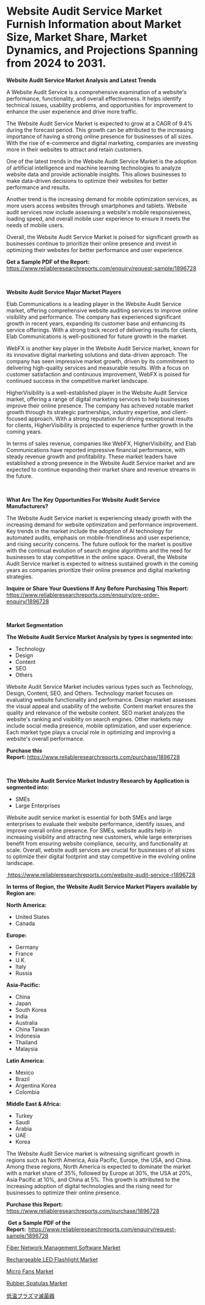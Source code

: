 <p><h1>Website Audit Service Market Furnish Information about Market Size, Market Share, Market Dynamics, and Projections Spanning from 2024 to 2031.</h1></p><p><strong>Website Audit Service Market Analysis and Latest Trends</strong></p>
<p><p>A Website Audit Service is a comprehensive examination of a website's performance, functionality, and overall effectiveness. It helps identify technical issues, usability problems, and opportunities for improvement to enhance the user experience and drive more traffic.</p><p>The Website Audit Service Market is expected to grow at a CAGR of 9.4% during the forecast period. This growth can be attributed to the increasing importance of having a strong online presence for businesses of all sizes. With the rise of e-commerce and digital marketing, companies are investing more in their websites to attract and retain customers.</p><p>One of the latest trends in the Website Audit Service Market is the adoption of artificial intelligence and machine learning technologies to analyze website data and provide actionable insights. This allows businesses to make data-driven decisions to optimize their websites for better performance and results.</p><p>Another trend is the increasing demand for mobile optimization services, as more users access websites through smartphones and tablets. Website audit services now include assessing a website's mobile responsiveness, loading speed, and overall mobile user experience to ensure it meets the needs of mobile users.</p><p>Overall, the Website Audit Service Market is poised for significant growth as businesses continue to prioritize their online presence and invest in optimizing their websites for better performance and user experience.</p></p>
<p><strong>Get a Sample PDF of the Report:&nbsp;</strong> <a href="https://www.reliableresearchreports.com/enquiry/request-sample/1896728">https://www.reliableresearchreports.com/enquiry/request-sample/1896728</a></p>
<p>&nbsp;</p>
<p><strong>Website Audit Service Major Market Players</strong></p>
<p><p>Elab Communications is a leading player in the Website Audit Service market, offering comprehensive website auditing services to improve online visibility and performance. The company has experienced significant growth in recent years, expanding its customer base and enhancing its service offerings. With a strong track record of delivering results for clients, Elab Communications is well-positioned for future growth in the market.</p><p>WebFX is another key player in the Website Audit Service market, known for its innovative digital marketing solutions and data-driven approach. The company has seen impressive market growth, driven by its commitment to delivering high-quality services and measurable results. With a focus on customer satisfaction and continuous improvement, WebFX is poised for continued success in the competitive market landscape.</p><p>HigherVisibility is a well-established player in the Website Audit Service market, offering a range of digital marketing services to help businesses improve their online presence. The company has achieved notable market growth through its strategic partnerships, industry expertise, and client-focused approach. With a strong reputation for driving exceptional results for clients, HigherVisibility is projected to experience further growth in the coming years.</p><p>In terms of sales revenue, companies like WebFX, HigherVisibility, and Elab Communications have reported impressive financial performance, with steady revenue growth and profitability. These market leaders have established a strong presence in the Website Audit Service market and are expected to continue expanding their market share and revenue streams in the future.</p></p>
<p>&nbsp;</p>
<p><strong>What Are The Key Opportunities For Website Audit Service Manufacturers?</strong></p>
<p><p>The Website Audit Service market is experiencing steady growth with the increasing demand for website optimization and performance improvement. Key trends in the market include the adoption of AI technology for automated audits, emphasis on mobile-friendliness and user experience, and rising security concerns. The future outlook for the market is positive with the continual evolution of search engine algorithms and the need for businesses to stay competitive in the online space. Overall, the Website Audit Service market is expected to witness sustained growth in the coming years as companies prioritize their online presence and digital marketing strategies.</p></p>
<p><strong>Inquire or Share Your Questions If Any Before Purchasing This Report:</strong> <a href="https://www.reliableresearchreports.com/enquiry/pre-order-enquiry/1896728">https://www.reliableresearchreports.com/enquiry/pre-order-enquiry/1896728</a></p>
<p>&nbsp;</p>
<p><strong>Market Segmentation</strong></p>
<p><strong>The Website Audit Service Market Analysis by types is segmented into:</strong></p>
<p><ul><li>Technology</li><li>Design</li><li>Content</li><li>SEO</li><li>Others</li></ul></p>
<p><p>Website Audit Service Market includes various types such as Technology, Design, Content, SEO, and Others. Technology market focuses on evaluating website functionality and performance. Design market assesses the visual appeal and usability of the website. Content market ensures the quality and relevance of the website content. SEO market analyzes the website's ranking and visibility on search engines. Other markets may include social media presence, mobile optimization, and user experience. Each market type plays a crucial role in optimizing and improving a website's overall performance.</p></p>
<p><strong>Purchase this Report:&nbsp;</strong><a href="https://www.reliableresearchreports.com/purchase/1896728">https://www.reliableresearchreports.com/purchase/1896728</a></p>
<p>&nbsp;</p>
<p><strong>The Website Audit Service Market Industry Research by Application is segmented into:</strong></p>
<p><ul><li>SMEs</li><li>Large Enterprises</li></ul></p>
<p><p>Website audit service market is essential for both SMEs and large enterprises to evaluate their website performance, identify issues, and improve overall online presence. For SMEs, website audits help in increasing visibility and attracting new customers, while large enterprises benefit from ensuring website compliance, security, and functionality at scale. Overall, website audit services are crucial for businesses of all sizes to optimize their digital footprint and stay competitive in the evolving online landscape.</p></p>
<p><a href="https://www.reliableresearchreports.com/website-audit-service-r1896728">&nbsp;https://www.reliableresearchreports.com/website-audit-service-r1896728</a></p>
<p><strong>In terms of Region, the Website Audit Service Market Players available by Region are:</strong></p>
<p>
    <p> <strong> North America: </strong>
        <ul>
            <li>United States</li>
            <li>Canada</li>
        </ul>
        </p> 
    <p> <strong> Europe: </strong>
        <ul>
            <li>Germany</li>
            <li>France</li>
            <li>U.K.</li>
            <li>Italy</li>
            <li>Russia</li>
        </ul>
        </p> 
    <p> <strong> Asia-Pacific: </strong>
        <ul>
            <li>China</li>
            <li>Japan</li>
            <li>South Korea</li>
            <li>India</li>
            <li>Australia</li>
            <li>China Taiwan</li>
            <li>Indonesia</li>
            <li>Thailand</li>
            <li>Malaysia</li>
        </ul>
        </p> 
    <p> <strong> Latin America: </strong>
        <ul>
            <li>Mexico</li>
            <li>Brazil</li>
            <li>Argentina Korea</li>
            <li>Colombia</li>
        </ul>
        </p> 
    <p> <strong> Middle East & Africa: </strong>
        <ul>
            <li>Turkey</li>
            <li>Saudi</li>
            <li>Arabia</li>
            <li>UAE</li>
            <li>Korea</li>
        </ul>
    </p>
    </p>
<p><p>The Website Audit Service market is witnessing significant growth in regions such as North America, Asia Pacific, Europe, the USA, and China. Among these regions, North America is expected to dominate the market with a market share of 35%, followed by Europe at 30%, the USA at 20%, Asia Pacific at 10%, and China at 5%. This growth is attributed to the increasing adoption of digital technologies and the rising need for businesses to optimize their online presence.</p></p>
<p><strong>Purchase this Report: </strong><a href="https://www.reliableresearchreports.com/purchase/1896728">https://www.reliableresearchreports.com/purchase/1896728</a></p>
<p>&nbsp;<strong>Get a Sample PDF of the Report:&nbsp;&nbsp;</strong><a href="https://www.reliableresearchreports.com/enquiry/request-sample/1896728">https://www.reliableresearchreports.com/enquiry/request-sample/1896728</a></p>
<p><strong></strong></p>
<p><p><a href="https://github.com/fiixsa/Market-Research-Report-List-2/blob/main/fiber-network-management-software-market.md">Fiber Network Management Software Market</a></p><p><a href="https://issuu.com/reportprime-2/docs/rechargeable-led-flashlight-market-size-2030.pptx">Rechargeable LED Flashlight Market</a></p><p><a href="https://www.linkedin.com/pulse/micro-fans-market-size-outlook-forecast-2024-2031-minethesearch-kmpyc?trackingId=%2B%2BXGCTJOn8C48SaTPvhiHQ%3D%3D">Micro Fans Market</a></p><p><a href="https://issuu.com/reportprime-2/docs/rubber-spatulas-market-size-2030.pptx">Rubber Spatulas Market</a></p><p><a href="https://github.com/AriMuller2009/Market-Research-Report-List-1/blob/main/724698560338.md">低温プラズマ滅菌器</a></p></p>